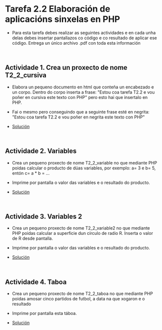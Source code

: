 # Tarefa 2.2 Elaboración de aplicacións sinxelas en PHP

- Para esta tarefa debes realizar as seguintes actividades e en cada unha delas debes insertar pantallazos co código e co resultado de aplicar ese código. Entrega un único archivo .pdf con toda esta información

</br>

## Actividade 1. Crea un proxecto de nome T2_2_cursiva

- Elabora un pequeno documento en html que conteña un encabezado e un corpo. Dentro do corpo inserta a frase: "Estou coa tarefa T2.2 e vou poñer en cursiva este texto con PHP" pero esto hai que insertalo en PHP.

- Fai o mesmo pero conseguindo que a seguinte frase esté en negrita: "Estou coa tarefa T2.2 e vou poñer en negrita este texto con PHP"

- [Solución](https://github.com/B1NAR10/DAW/tree/main/Contorno_Servidor/1%C2%AA%20Avaliaci%C3%B3n/Tema%202/2.2%20Elaboraci%C3%B3n%20de%20aplicaci%C3%B3ns%20sinxelas%20en%20PHP/Actividade_1)

</br>

## Actividade 2. Variables

- Crea un pequeno proxecto de nome T2_2_variable no que mediante PHP poidas calcular o producto de dúas variables, por exemplo: a= 3 e b= 5, entón c= a * b = ...

- Imprime por pantalla o valor das variables e o resultado do producto.

- [Solución](https://github.com/B1NAR10/DAW/tree/main/Contorno_Servidor/1%C2%AA%20Avaliaci%C3%B3n/Tema%202/2.2%20Elaboraci%C3%B3n%20de%20aplicaci%C3%B3ns%20sinxelas%20en%20PHP/Actividade_2)

</br>

## Actividade 3. Variables 2

- Crea un pequeno proxecto de nome T2_2_variable2 no que mediante PHP poidas calcular a superficie dun círculo de radio R. Inserta o valor de R desde pantalla.

- Imprime por pantalla o valor das variables e o resultado do producto.

- [Solución](https://github.com/B1NAR10/DAW/tree/main/Contorno_Servidor/1%C2%AA%20Avaliaci%C3%B3n/Tema%202/2.2%20Elaboraci%C3%B3n%20de%20aplicaci%C3%B3ns%20sinxelas%20en%20PHP/Actividade_3)

</br>

## Actividade 4. Taboa

- Crea un pequeno proxecto de nome T2_2_taboa no que mediante PHP poidas amosar cinco partidos de futbol, a data na que xogaron e o resultado

- Imprime por pantalla esta táboa.

- [Solución](https://github.com/B1NAR10/DAW/tree/main/Contorno_Servidor/1%C2%AA%20Avaliaci%C3%B3n/Tema%202/2.2%20Elaboraci%C3%B3n%20de%20aplicaci%C3%B3ns%20sinxelas%20en%20PHP/Actividade_4)
